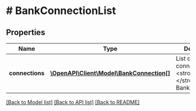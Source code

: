 # # BankConnectionList

## Properties

Name | Type | Description | Notes
------------ | ------------- | ------------- | -------------
**connections** | [**\OpenAPI\Client\Model\BankConnection[]**](BankConnection.md) | List of bank connections&lt;br/&gt; &lt;strong&gt;Type:&lt;/strong&gt; BankConnection |

[[Back to Model list]](../../README.md#models) [[Back to API list]](../../README.md#endpoints) [[Back to README]](../../README.md)
